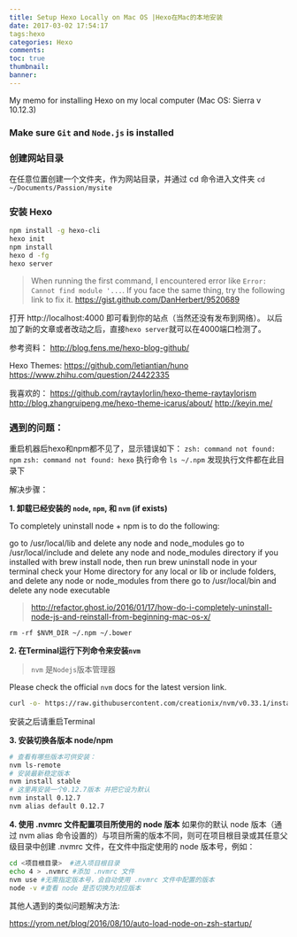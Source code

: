 ```yaml
---
title: Setup Hexo Locally on Mac OS |Hexo在Mac的本地安装
date: 2017-03-02 17:54:17
tags:hexo
categories: Hexo
comments:
toc: true
thumbnail:
banner:
---
```


My memo for installing Hexo on my local computer (Mac OS: Sierra v 10.12.3)
<!-- more -->

### Make sure `Git` and `Node.js` is installed
### 创建网站目录
在任意位置创建一个文件夹，作为网站目录，并通过 cd 命令进入文件夹
`cd ~/Documents/Passion/mysite`
### 安装 Hexo
```bash
npm install -g hexo-cli
hexo init
npm install
hexo d -fg
hexo server
```
> When running the first command, I encountered error like `Error: Cannot find module '...`. If you face the same thing, try the following link to fix it. https://gist.github.com/DanHerbert/9520689

打开 http://localhost:4000 即可看到你的站点（当然还没有发布到网络）。
以后加了新的文章或者改动之后，直接`hexo server`就可以在4000端口检测了。

参考资料：
http://blog.fens.me/hexo-blog-github/

Hexo Themes:
https://github.com/letiantian/huno
https://www.zhihu.com/question/24422335

我喜欢的：
https://github.com/raytaylorlin/hexo-theme-raytaylorism
http://blog.zhangruipeng.me/hexo-theme-icarus/about/
http://keyin.me/

### 遇到的问题：
重启机器后hexo和npm都不见了，显示错误如下：
`zsh: command not found: npm`
`zsh: command not found: hexo`
执行命令 `ls ~/.npm` 发现执行文件都在此目录下

解决步骤：

**1. 卸载已经安装的 `node`, `npm`, 和 `nvm` (if exists)**

To completely uninstall node + npm is to do the following:

go to /usr/local/lib and delete any node and node_modules
go to /usr/local/include and delete any node and node_modules directory
if you installed with brew install node, then run brew uninstall node in your terminal
check your Home directory for any local or lib or include folders, and delete any node or node_modules from there
go to /usr/local/bin and delete any node executable
> http://refactor.ghost.io/2016/01/17/how-do-i-completely-uninstall-node-js-and-reinstall-from-beginning-mac-os-x/

`rm -rf $NVM_DIR ~/.npm ~/.bower`

**2. 在Terminal运行下列命令来安装`nvm`**
> `nvm` 是`Nodejs`版本管理器

Please check the official `nvm` docs for the latest version link.

```bash
curl -o- https://raw.githubusercontent.com/creationix/nvm/v0.33.1/install.sh | bash
```
安装之后请重启Terminal

**3. 安装切换各版本 node/npm**

```bash
# 查看有哪些版本可供安装：
nvm ls-remote
# 安装最新稳定版本
nvm install stable
# 这里再安装一个0.12.7版本 并把它设为默认
nvm install 0.12.7
nvm alias default 0.12.7 
```
**4. 使用 .nvmrc 文件配置项目所使用的 node 版本**
如果你的默认 node 版本（通过 nvm alias 命令设置的）与项目所需的版本不同，则可在项目根目录或其任意父级目录中创建 .nvmrc 文件，在文件中指定使用的 node 版本号，例如：

```bash
cd <项目根目录>  #进入项目根目录
echo 4 > .nvmrc #添加 .nvmrc 文件
nvm use #无需指定版本号，会自动使用 .nvmrc 文件中配置的版本
node -v #查看 node 是否切换为对应版本
```

其他人遇到的类似问题解决方法:

https://yrom.net/blog/2016/08/10/auto-load-node-on-zsh-startup/






